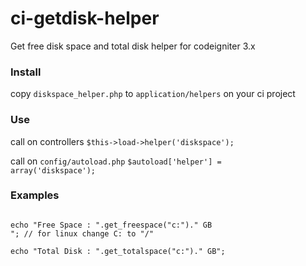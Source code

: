 # ci-getdisk-helper

Get free disk space and total disk helper for codeigniter 3.x

<h3>Install</h3>
copy <code>diskspace_helper.php</code> to <code>application/helpers</code> on your ci project

<h3>Use</h3>
call on controllers
<code>$this->load->helper('diskspace');</code>

call on <code>config/autoload.php</code>
<code>$autoload['helper'] = array('diskspace');</code>

<h3>Examples</h3>
<code>
echo "Free Space : ".get_freespace("c:")." GB<br>"; // for linux change C: to "/"
</code>

<code>
echo "Total Disk : ".get_totalspace("c:")." GB";
</code>
